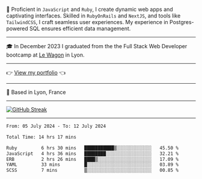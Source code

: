📖 Proficient in `JavaScript` and `Ruby`, I create dynamic web apps and captivating interfaces. Skilled in `RubyOnRails` and `NextJS`, and tools like `TailwindCSS`, I craft seamless user experiences. My experience in Postgres-powered SQL ensures efficient data management.

***

🎓 In December 2023 I graduated from the the Full Stack Web Developer bootcamp at [Le Wagon](https://www.lewagon.com/) in Lyon.

***

👉 <a href="https://www.davidlau.dev/" target="_blank">View my portfolio</a> 👈

***

📍 Based in Lyon, France

***

[![GitHub Streak](https://streak-stats.demolab.com?user=kaimunlau&theme=github-dark&hide_border=true)](https://git.io/streak-stats)

***

<!--START_SECTION:waka-->

```txt
From: 05 July 2024 - To: 12 July 2024

Total Time: 14 hrs 17 mins

Ruby         6 hrs 30 mins   ███████████▒░░░░░░░░░░░░░   45.50 %
JavaScript   4 hrs 36 mins   ████████░░░░░░░░░░░░░░░░░   32.21 %
ERB          2 hrs 26 mins   ████▒░░░░░░░░░░░░░░░░░░░░   17.09 %
YAML         33 mins         █░░░░░░░░░░░░░░░░░░░░░░░░   03.89 %
SCSS         7 mins          ▒░░░░░░░░░░░░░░░░░░░░░░░░   00.85 %
```

<!--END_SECTION:waka-->
